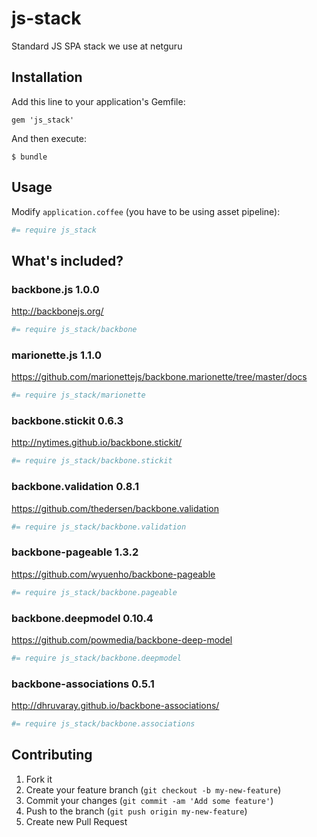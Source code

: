 js-stack
========

Standard JS SPA stack we use at netguru

## Installation

Add this line to your application's Gemfile:

    gem 'js_stack'

And then execute:

    $ bundle

## Usage

Modify `application.coffee` (you have to be using asset pipeline):

``` coffeescript
#= require js_stack
```

## What's included?

### backbone.js 1.0.0

http://backbonejs.org/

``` coffeescript
#= require js_stack/backbone
```

### marionette.js 1.1.0

https://github.com/marionettejs/backbone.marionette/tree/master/docs

``` coffeescript
#= require js_stack/marionette
```

### backbone.stickit 0.6.3

http://nytimes.github.io/backbone.stickit/

``` coffeescript
#= require js_stack/backbone.stickit
```

### backbone.validation 0.8.1

https://github.com/thedersen/backbone.validation


``` coffeescript
#= require js_stack/backbone.validation
```

### backbone-pageable 1.3.2

https://github.com/wyuenho/backbone-pageable


``` coffeescript
#= require js_stack/backbone.pageable
```

### backbone.deepmodel 0.10.4

https://github.com/powmedia/backbone-deep-model

``` coffeescript
#= require js_stack/backbone.deepmodel
```

### backbone-associations 0.5.1

http://dhruvaray.github.io/backbone-associations/

``` coffeescript
#= require js_stack/backbone.associations
```

## Contributing

1. Fork it
2. Create your feature branch (`git checkout -b my-new-feature`)
3. Commit your changes (`git commit -am 'Add some feature'`)
4. Push to the branch (`git push origin my-new-feature`)
5. Create new Pull Request
